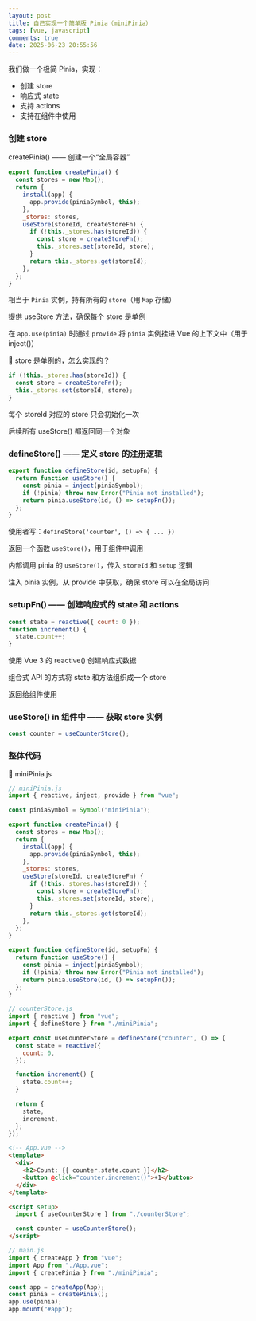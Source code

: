 ```yaml
---
layout: post
title: 自己实现一个简单版 Pinia（miniPinia）
tags: [vue, javascript]
comments: true
date: 2025-06-23 20:55:56
---
```


我们做一个极简 Pinia，实现：

- 创建 store
- 响应式 state
- 支持 actions
- 支持在组件中使用

<!-- more -->

### 创建 store

createPinia() —— 创建一个“全局容器”

```js
export function createPinia() {
  const stores = new Map();
  return {
    install(app) {
      app.provide(piniaSymbol, this);
    },
    _stores: stores,
    useStore(storeId, createStoreFn) {
      if (!this._stores.has(storeId)) {
        const store = createStoreFn();
        this._stores.set(storeId, store);
      }
      return this._stores.get(storeId);
    },
  };
}
```

相当于 `Pinia` 实例，持有所有的 `store`（用 `Map` 存储）

提供 useStore 方法，确保每个 store 是单例

在 `app.use(pinia)` 时通过 `provide` 将 `pinia` 实例挂进 Vue 的上下文中（用于 inject()）

🔁 store 是单例的，怎么实现的？

```js
if (!this._stores.has(storeId)) {
  const store = createStoreFn();
  this._stores.set(storeId, store);
}
```

每个 storeId 对应的 store 只会初始化一次

后续所有 useStore() 都返回同一个对象

### defineStore() —— 定义 store 的注册逻辑

```js
export function defineStore(id, setupFn) {
  return function useStore() {
    const pinia = inject(piniaSymbol);
    if (!pinia) throw new Error("Pinia not installed");
    return pinia.useStore(id, () => setupFn());
  };
}
```

使用者写：`defineStore('counter', () => { ... })`

返回一个函数 `useStore()`，用于组件中调用

内部调用 pinia 的 `useStore()`，传入 `storeId` 和 `setup` 逻辑

注入 pinia 实例，从 provide 中获取，确保 store 可以在全局访问

### setupFn() —— 创建响应式的 state 和 actions

```js
const state = reactive({ count: 0 });
function increment() {
  state.count++;
}
```

使用 Vue 3 的 reactive() 创建响应式数据

组合式 API 的方式将 state 和方法组织成一个 store

返回给组件使用

### useStore() in 组件中 —— 获取 store 实例

```js
const counter = useCounterStore();
```

### 整体代码

🔧 miniPinia.js

```js
// miniPinia.js
import { reactive, inject, provide } from "vue";

const piniaSymbol = Symbol("miniPinia");

export function createPinia() {
  const stores = new Map();
  return {
    install(app) {
      app.provide(piniaSymbol, this);
    },
    _stores: stores,
    useStore(storeId, createStoreFn) {
      if (!this._stores.has(storeId)) {
        const store = createStoreFn();
        this._stores.set(storeId, store);
      }
      return this._stores.get(storeId);
    },
  };
}

export function defineStore(id, setupFn) {
  return function useStore() {
    const pinia = inject(piniaSymbol);
    if (!pinia) throw new Error("Pinia not installed");
    return pinia.useStore(id, () => setupFn());
  };
}
```

```js
// counterStore.js
import { reactive } from "vue";
import { defineStore } from "./miniPinia";

export const useCounterStore = defineStore("counter", () => {
  const state = reactive({
    count: 0,
  });

  function increment() {
    state.count++;
  }

  return {
    state,
    increment,
  };
});
```

```html
<!-- App.vue -->
<template>
  <div>
    <h2>Count: {{ counter.state.count }}</h2>
    <button @click="counter.increment()">+1</button>
  </div>
</template>

<script setup>
  import { useCounterStore } from "./counterStore";

  const counter = useCounterStore();
</script>
```

```js
// main.js
import { createApp } from "vue";
import App from "./App.vue";
import { createPinia } from "./miniPinia";

const app = createApp(App);
const pinia = createPinia();
app.use(pinia);
app.mount("#app");
```
